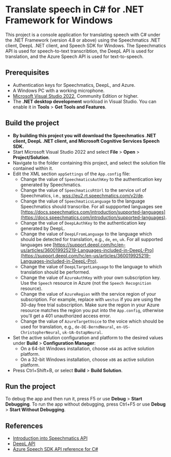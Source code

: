 # Translate speech in C# for .NET Framework for Windows

This project is a console application for translating speech with C# under the .NET Framework (version 4.8 or above) using the Speechmatics .NET client, DeepL .NET client, and Speech SDK for Windows.
The Speechmatics API is used for speech-to-text transcribtion, the DeepL API is used for translation, and the Azure Speech API is used for text-to-speech.

## Prerequisites

* Authentication keys for Speechmatics, DeepL, and Azure.
* A Windows PC with a working microphone.
* [Microsoft Visual Studio 2022](https://visualstudio.microsoft.com/de/downloads/), Community Edition or higher.
* The **.NET desktop development** workload in Visual Studio.
  You can enable it in **Tools** \> **Get Tools and Features**.

## Build the project

* **By building this project you will download the Speechmatics .NET client, DeepL .NET client, and Microsoft Cognitive Services Speech SDK.**
* Start Microsoft Visual Studio 2022 and select **File** \> **Open** \> **Project/Solution**.
* Navigate to the folder containing this project, and select the solution file contained within it.
* Edit the XML section `appSettings` of the `App.config` file:
  * Change the value of `SpeechmaticsAuthKey` to the authentication key generated by Speechmatics.
  * Change the value of `SpeechmaticsRtUrl` to the service url of Speechmatics, i.e., [wss://eu2.rt.speechmatics.com/v2/de](wss://eu2.rt.speechmatics.com/v2/de).
  * Change the value of `SpeechmaticsLanguage` to the language Speechmatics should transcribe. For all suppported languages see [https://docs.speechmatics.com/introduction/supported-languages](https://docs.speechmatics.com/introduction/supported-languages).
  * Change the value of `DeepLAuthKey` to the authentication key generated by DeepL.
  * Change the value of `DeepLFromLanguage` to the language which should be detected for translation, e.g., `de`, `en`, `uk`. For all supported languages see [https://support.deepl.com/hc/en-us/articles/360019925219-Languages-included-in-DeepL-Pro](https://support.deepl.com/hc/en-us/articles/360019925219-Languages-included-in-DeepL-Pro).
  * Change the value of `DeepLTargetLanguage` to the language to which translation should be performed.
  * Change the value of `AzureAuthKey` with your own subscription key. Use the `Speech` resource in Azure (not the `Speech Recognition` resource).
  * Change the value of `AzureRegion` with the service region of your subscription.
    For example, replace with `westus` if you are using the 30-day free trial subscription. Make sure the region in your Azure resource matches the region you put into the `App.config`, otherwise you'll get a 401 unauthorized access error.
  * Change the value of `AzureTargetVoice` to the voice which should be used for translation, e.g., `de-DE-BerndNeural`, `en-US-ChristopherNeural`, `uk-UA-OstapNeural`. 
* Set the active solution configuration and platform to the desired values under **Build** \> **Configuration Manager**:
  * On a 64-bit Windows installation, choose `x64` as active solution platform.
  * On a 32-bit Windows installation, choose `x86` as active solution platform.
* Press Ctrl+Shift+B, or select **Build** \> **Build Solution**.

## Run the project

To debug the app and then run it, press F5 or use **Debug** \> **Start Debugging**. To run the app without debugging, press Ctrl+F5 or use **Debug** \> **Start Without Debugging**.

## References
* [Introduction into Speechmatics API](https://docs.speechmatics.com/introduction)
* [DeepL API](https://www.deepl.com/docs-api)
* [Azure Speech SDK API reference for C#](https://aka.ms/csspeech/csharpref)
